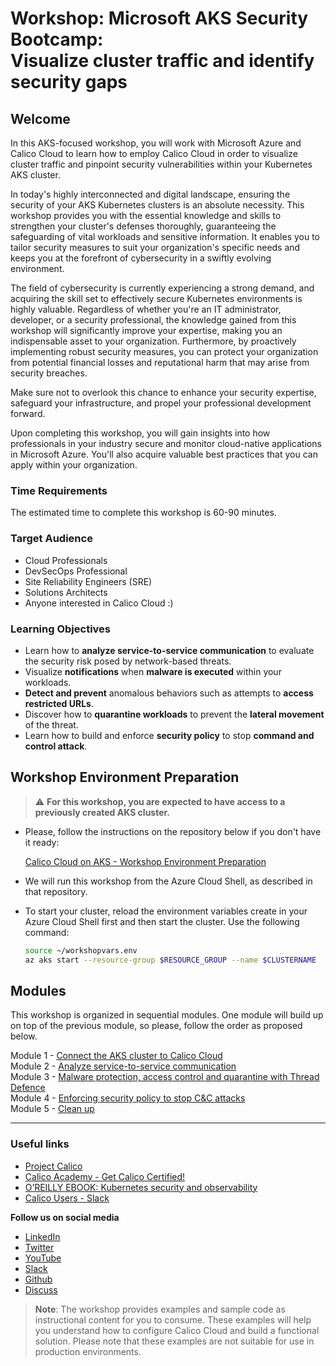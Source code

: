 # Workshop: Microsoft AKS Security Bootcamp: </br> Visualize cluster traffic and identify security gaps

## Welcome

In this AKS-focused workshop, you will work with Microsoft Azure and Calico Cloud to learn how to employ Calico Cloud in order to visualize cluster traffic and pinpoint security vulnerabilities within your Kubernetes AKS cluster.

In today's highly interconnected and digital landscape, ensuring the security of your AKS Kubernetes clusters is an absolute necessity. This workshop provides you with the essential knowledge and skills to strengthen your cluster's defenses thoroughly, guaranteeing the safeguarding of vital workloads and sensitive information. It enables you to tailor security measures to suit your organization's specific needs and keeps you at the forefront of cybersecurity in a swiftly evolving environment.

The field of cybersecurity is currently experiencing a strong demand, and acquiring the skill set to effectively secure Kubernetes environments is highly valuable. Regardless of whether you're an IT administrator, developer, or a security professional, the knowledge gained from this workshop will significantly improve your expertise, making you an indispensable asset to your organization. Furthermore, by proactively implementing robust security measures, you can protect your organization from potential financial losses and reputational harm that may arise from security breaches.

Make sure not to overlook this chance to enhance your security expertise, safeguard your infrastructure, and propel your professional development forward.

Upon completing this workshop, you will gain insights into how professionals in your industry secure and monitor cloud-native applications in Microsoft Azure. You'll also acquire valuable best practices that you can apply within your organization.

### Time Requirements

The estimated time to complete this workshop is 60-90 minutes.

### Target Audience

- Cloud Professionals
- DevSecOps Professional
- Site Reliability Engineers (SRE)
- Solutions Architects
- Anyone interested in Calico Cloud :)

### Learning Objectives

- Learn how to **analyze service-to-service communication** to evaluate the security risk posed by network-based threats.
- Visualize **notifications** when **malware is executed** within your workloads.
- **Detect and prevent** anomalous behaviors such as attempts to **access restricted URLs**.
- Discover how to **quarantine workloads** to prevent the **lateral movement** of the threat.
- Learn how to build and enforce **security policy** to stop **command and control attack**.

## Workshop Environment Preparation

> :warning: **For this workshop, you are expected to have access to a previously created AKS cluster.**

- Please, follow the instructions on the repository below if you don't have it ready: 

  [Calico Cloud on AKS - Workshop Environment Preparation](https://github.com/tigera-solutions/aks-workshop-prep)

- We will run this workshop from the Azure Cloud Shell, as described in that repository.

- To start your cluster, reload the environment variables create in your Azure Cloud Shell first and then start the cluster. Use the following command:

  ```bash
  source ~/workshopvars.env
  az aks start --resource-group $RESOURCE_GROUP --name $CLUSTERNAME
  ```

## Modules

This workshop is organized in sequential modules. One module will build up on top of the previous module, so please, follow the order as proposed below.

Module 1 - [Connect the AKS cluster to Calico Cloud](/mod/module-1-connect-calicocloud.md)  
Module 2 - [Analyze service-to-service communication](/mod/module-2-analyze-communications.md)  
Module 3 - [Malware protection, access control and quarantine with Thread Defence](/mod/module-3-threat-defense.md)  
Module 4 - [Enforcing security policy to stop C&C attacks](/mod/module-4-security-policies.md)  
Module 5 - [Clean up](/mod/module-5-clean-up.md)  

--- 

### Useful links

- [Project Calico](https://www.tigera.io/project-calico/)
- [Calico Academy - Get Calico Certified!](https://academy.tigera.io/)
- [O’REILLY EBOOK: Kubernetes security and observability](https://www.tigera.io/lp/kubernetes-security-and-observability-ebook)
- [Calico Users - Slack](https://slack.projectcalico.org/)

**Follow us on social media**

- [LinkedIn](https://www.linkedin.com/company/tigera/)
- [Twitter](https://twitter.com/tigeraio)
- [YouTube](https://www.youtube.com/channel/UC8uN3yhpeBeerGNwDiQbcgw/)
- [Slack](https://calicousers.slack.com/)
- [Github](https://github.com/tigera-solutions/)
- [Discuss](https://discuss.projectcalico.tigera.io/)

> **Note**: The workshop provides examples and sample code as instructional content for you to consume. These examples will help you understand how to configure Calico Cloud and build a functional solution. Please note that these examples are not suitable for use in production environments.